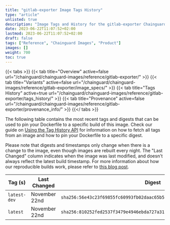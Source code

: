 ```yaml
---
title: "gitlab-exporter Image Tags History"
type: "article"
unlisted: true
description: "Image Tags and History for the gitlab-exporter Chainguard Image"
date: 2023-06-22T11:07:52+02:00
lastmod: 2023-06-22T11:07:52+02:00
draft: false
tags: ["Reference", "Chainguard Images", "Product"]
images: []
weight: 700
toc: true
---
```


{{< tabs >}}
{{< tab title="Overview" active=false url="/chainguard/chainguard-images/reference/gitlab-exporter/" >}}
{{< tab title="Variants" active=false url="/chainguard/chainguard-images/reference/gitlab-exporter/image_specs/" >}}
{{< tab title="Tags History" active=true url="/chainguard/chainguard-images/reference/gitlab-exporter/tags_history/" >}}
{{< tab title="Provenance" active=false url="/chainguard/chainguard-images/reference/gitlab-exporter/provenance_info/" >}}
{{</ tabs >}}

The following table contains the most recent tags and digests that can be used to pin your Dockerfile to a specific build of this image. Check our guide on [Using the Tag History API](/chainguard/chainguard-images/using-the-tag-history-api/) for information on how to fetch all tags from an image and how to pin your Dockerfile to a specific digest.

Please note that digests and timestamps only change when there is a change to the image, even though images are rebuilt every night. The "Last Changed" column indicates when the image was last modified, and doesn't always reflect the latest build timestamp. For more information about how our reproducible builds work, please refer to [this blog post](https://www.chainguard.dev/unchained/reproducing-chainguards-reproducible-image-builds).

| Tag (s)       | Last Changed  | Digest                                                                    |
|---------------|---------------|---------------------------------------------------------------------------|
|  `latest-dev` | November 22nd | `sha256:56e43c23f69855fc60993fb02daac65b5a6610490ce2f48e3df613909ece4db0` |
|  `latest`     | November 22nd | `sha256:810252fed2537f3479e4946ebda727a3123beba4af6efc8932c87613e6d21e0f` |

